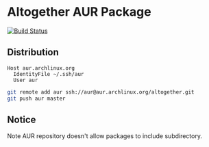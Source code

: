 Altogether AUR Package
===

[![Build Status](https://dev.azure.com/announce/altogether/_apis/build/status/announce.aur-altogether?branchName=master)](https://dev.azure.com/announce/altogether/_build/latest?definitionId=7&branchName=master)

## Distribution

```
Host aur.archlinux.org
  IdentityFile ~/.ssh/aur
  User aur
```

```bash
git remote add aur ssh://aur@aur.archlinux.org/altogether.git
git push aur master
```

## Notice

Note AUR repository doesn't allow packages to include subdirectory.
